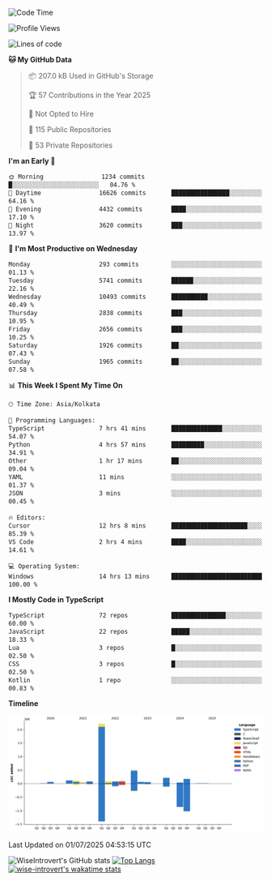 <!--START_SECTION:waka-->
![Code Time](http://img.shields.io/badge/Code%20Time-2%2C371%20hrs%2056%20mins-blue)

![Profile Views](http://img.shields.io/badge/Profile%20Views-0-blue)

![Lines of code](https://img.shields.io/badge/From%20Hello%20World%20I%27ve%20Written-3.9%20million%20lines%20of%20code-blue)

**🐱 My GitHub Data** 

> 📦 207.0 kB Used in GitHub's Storage 
 > 
> 🏆 57 Contributions in the Year 2025
 > 
> 🚫 Not Opted to Hire
 > 
> 📜 115 Public Repositories 
 > 
> 🔑 53 Private Repositories 
 > 
**I'm an Early 🐤** 

```text
🌞 Morning                1234 commits        █░░░░░░░░░░░░░░░░░░░░░░░░   04.76 % 
🌆 Daytime                16626 commits       ████████████████░░░░░░░░░   64.16 % 
🌃 Evening                4432 commits        ████░░░░░░░░░░░░░░░░░░░░░   17.10 % 
🌙 Night                  3620 commits        ███░░░░░░░░░░░░░░░░░░░░░░   13.97 % 
```
📅 **I'm Most Productive on Wednesday** 

```text
Monday                   293 commits         ░░░░░░░░░░░░░░░░░░░░░░░░░   01.13 % 
Tuesday                  5741 commits        ██████░░░░░░░░░░░░░░░░░░░   22.16 % 
Wednesday                10493 commits       ██████████░░░░░░░░░░░░░░░   40.49 % 
Thursday                 2838 commits        ███░░░░░░░░░░░░░░░░░░░░░░   10.95 % 
Friday                   2656 commits        ███░░░░░░░░░░░░░░░░░░░░░░   10.25 % 
Saturday                 1926 commits        ██░░░░░░░░░░░░░░░░░░░░░░░   07.43 % 
Sunday                   1965 commits        ██░░░░░░░░░░░░░░░░░░░░░░░   07.58 % 
```


📊 **This Week I Spent My Time On** 

```text
🕑︎ Time Zone: Asia/Kolkata

💬 Programming Languages: 
TypeScript               7 hrs 41 mins       ██████████████░░░░░░░░░░░   54.07 % 
Python                   4 hrs 57 mins       █████████░░░░░░░░░░░░░░░░   34.91 % 
Other                    1 hr 17 mins        ██░░░░░░░░░░░░░░░░░░░░░░░   09.04 % 
YAML                     11 mins             ░░░░░░░░░░░░░░░░░░░░░░░░░   01.37 % 
JSON                     3 mins              ░░░░░░░░░░░░░░░░░░░░░░░░░   00.45 % 

🔥 Editors: 
Cursor                   12 hrs 8 mins       █████████████████████░░░░   85.39 % 
VS Code                  2 hrs 4 mins        ████░░░░░░░░░░░░░░░░░░░░░   14.61 % 

💻 Operating System: 
Windows                  14 hrs 13 mins      █████████████████████████   100.00 % 
```

**I Mostly Code in TypeScript** 

```text
TypeScript               72 repos            ███████████████░░░░░░░░░░   60.00 % 
JavaScript               22 repos            █████░░░░░░░░░░░░░░░░░░░░   18.33 % 
Lua                      3 repos             █░░░░░░░░░░░░░░░░░░░░░░░░   02.50 % 
CSS                      3 repos             █░░░░░░░░░░░░░░░░░░░░░░░░   02.50 % 
Kotlin                   1 repo              ░░░░░░░░░░░░░░░░░░░░░░░░░   00.83 % 
```



**Timeline**

![Lines of Code chart](https://raw.githubusercontent.com/wise-introvert/wise-introvert/master/assets/bar_graph.png)


 Last Updated on 01/07/2025 04:53:15 UTC
<!--END_SECTION:waka-->

![WiseIntrovert's GitHub stats](https://github-readme-stats.vercel.app/api?username=wise-introvert&count_private=true&show_icons=true)
[![Top Langs](https://github-readme-stats.vercel.app/api/top-langs/?username=wise-introvert&langs_count=10)](https://github.com/anuraghazra/github-readme-stats)
[![wise-introvert's wakatime stats](https://github-readme-stats.vercel.app/api/wakatime?username=wiseintrovert)](https://github.com/anuraghazra/github-readme-stats)
